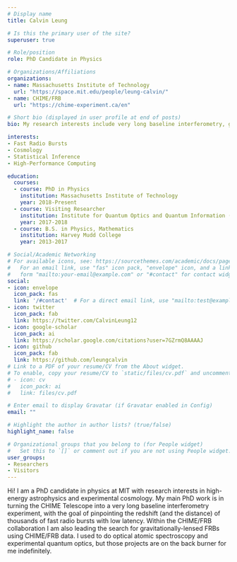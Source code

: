 ```yaml
---
# Display name
title: Calvin Leung

# Is this the primary user of the site?
superuser: true

# Role/position
role: PhD Candidate in Physics

# Organizations/Affiliations
organizations:
- name: Massachusetts Institute of Technology
  url: "https://space.mit.edu/people/leung-calvin/"
- name: CHIME/FRB
  url: "https://chime-experiment.ca/en"

# Short bio (displayed in user profile at end of posts)
bio: My research interests include very long baseline interferometry, gravitational lensing, and anything that can be solved with a Fourier Transform.

interests:
- Fast Radio Bursts
- Cosmology
- Statistical Inference
- High-Performance Computing

education:
  courses:
  - course: PhD in Physics
    institution: Massachusetts Institute of Technology
    year: 2018-Present
  - course: Visiting Researcher 
    institution: Institute for Quantum Optics and Quantum Information (IQOQI) Vienna
    year: 2017-2018
  - course: B.S. in Physics, Mathematics
    institution: Harvey Mudd College
    year: 2013-2017

# Social/Academic Networking
# For available icons, see: https://sourcethemes.com/academic/docs/page-builder/#icons
#   For an email link, use "fas" icon pack, "envelope" icon, and a link in the
#   form "mailto:your-email@example.com" or "#contact" for contact widget.
social:
- icon: envelope
  icon_pack: fas
  link: '/#contact'  # For a direct email link, use "mailto:test@example.org".
- icon: twitter
  icon_pack: fab
  link: https://twitter.com/CalvinLeung12
- icon: google-scholar
  icon_pack: ai
  link: https://scholar.google.com/citations?user=7GZrmQ8AAAAJ
- icon: github
  icon_pack: fab
  link: https://github.com/leungcalvin
# Link to a PDF of your resume/CV from the About widget.
# To enable, copy your resume/CV to `static/files/cv.pdf` and uncomment the lines below.
# - icon: cv
#   icon_pack: ai
#   link: files/cv.pdf

# Enter email to display Gravatar (if Gravatar enabled in Config)
email: ""

# Highlight the author in author lists? (true/false)
highlight_name: false

# Organizational groups that you belong to (for People widget)
#   Set this to `[]` or comment out if you are not using People widget.
user_groups:
- Researchers
- Visitors
---
```


Hi! I am a PhD candidate in physics at MIT with research interests in high-energy astrophysics and experimental cosmology. My main PhD work is in turning the CHIME Telescope into a very long baseline interferometry experiment, with the goal of pinpointing the redshift (and the distance) of thousands of fast radio bursts with low latency. Within the CHIME/FRB collaboration I am also leading the search for gravitationally-lensed FRBs using CHIME/FRB data. I used to do optical atomic spectroscopy and experimental quantum optics, but those projects are on the back burner for me indefinitely.

